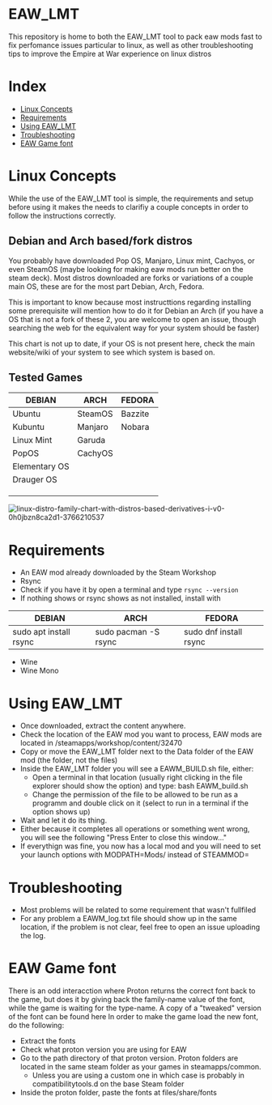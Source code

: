 # EAW_LMT
This repository is home to both the EAW_LMT tool to pack eaw mods fast to fix perfomance issues particular to linux, as well as other troubleshooting tips to improve the Empire at War experience on linux distros

# Index

- [Linux Concepts](#linux-concepts)
- [Requirements](#requirements)
- [Using EAW_LMT](#using-eaw_lmt)
- [Troubleshooting](#troubleshooting)
- [EAW Game font](#eaw-game-font)

# Linux Concepts
While the use of the EAW_LMT tool is simple, the requirements and setup before using it makes the needs to clarifiy a couple concepts in order to follow the instructions correctly. 

## Debian and Arch based/fork distros

You probably have downloaded Pop OS, Manjaro, Linux mint, Cachyos, or even SteamOS (maybe looking for making eaw mods run better on the steam deck). Most distros downloaded are forks or variations of a couple main OS, these are for the most part Debian, Arch, Fedora. 

This is important to know because most instructtions regarding installing some prerequisite will mention how to do it for Debian an Arch (if you have a OS that is not a fork of these 2, you are welcome to open an issue, though searching the web for the equivalent way for your system should be faster) 

This chart is not up to date, if your OS is not present here, check the main website/wiki of your system to see which system is based on.

## Tested Games

| DEBIAN                                                | ARCH                                 | FEDORA                               | 
| --------------------------------------------------- | -------------------------------------------- | -------------------------------------------- | 
| Ubuntu      |   SteamOS    | Bazzite |
| Kubuntu      | Manjaro | Nobara |
| Linux Mint   | Garuda  |  |
| PopOS     |CachyOS  |  |
| Elementary OS                |  |  |
| Drauger OS               |  |  |
|                  |  |  |
|                 |  |  |
|                 |  |  |

![linux-distro-family-chart-with-distros-based-derivatives-i-v0-0h0jbzn8ca2d1-3766210537](https://github.com/user-attachments/assets/f5331e28-45ed-4b9d-80fb-26fab04c6fc9)





# Requirements
* An EAW mod already downloaded by the Steam Workshop
* Rsync
 * Check if you have it by open a terminal and type ``` rsync --version ```
 * If nothing shows or rsync shows as not installed, install with

| DEBIAN                                                | ARCH                                 | FEDORA                               | 
| --------------------------------------------------- | -------------------------------------------- | -------------------------------------------- | 
| sudo apt install rsync      |   sudo pacman -S rsync    | sudo dnf install rsync |
* Wine
* Wine Mono







# Using EAW_LMT
* Once downloaded, extract the content anywhere.
* Check the location of the EAW mod you want to process, EAW mods are located in /steamapps/workshop/content/32470
* Copy or move the EAW_LMT folder next to the Data folder of the EAW mod (the folder, not the files)
* Inside the EAW_LMT folder you will see a EAWM_BUILD.sh file, either:
  * Open a terminal in that location (usually right clicking in the file explorer should show the option) and type: bash EAWM_build.sh
  * Change the permission of the file to be allowed to be run as a programm and double click on it (select to run in a terminal if the option shows up)
* Wait and let it do its thing.
* Either because it completes all operations or something went wrong, you will see the following "Press Enter to close this window..."
* If everythign was fine, you now has a local mod and you will need to set your launch options with MODPATH=Mods/ instead of STEAMMOD=
# Troubleshooting
* Most problems will be related to some requirement that wasn't fullfiled
* For any problem a EAWM_log.txt file should show up in the same location, if the problem is not clear, feel free to open an issue uploading the log.


# EAW Game font
There is an odd interacction where Proton returns the correct font back to the game, but does it by giving back the family-name value of the font, while the game is waiting for the type-name. 
A copy of a "tweaked" version of the font can be found here
In order to make the game load the new font, do the following:
* Extract the fonts
* Check what proton version you are using for EAW
* Go to the path directory of that proton version. Proton folders are located in the same steam folder as your games in steamapps/common.
  *  Unless you are using a custom one in which case is probably in compatibilitytools.d on the base Steam folder   
* Inside the proton folder, paste the fonts at files/share/fonts

